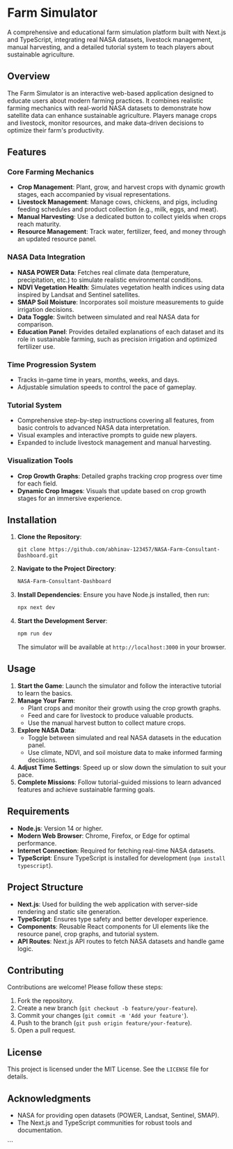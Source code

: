 <xaiArtifact artifact_id="41076753-f36d-4dc7-b7db-5810a9c7e902" artifact_version_id="8b239a1e-2d21-4ad4-a031-241769e53d83" title="README.md" contentType="text/markdown">

# Farm Simulator

A comprehensive and educational farm simulation platform built with Next.js and TypeScript, integrating real NASA datasets, livestock management, manual harvesting, and a detailed tutorial system to teach players about sustainable agriculture.

## Overview

The Farm Simulator is an interactive web-based application designed to educate users about modern farming practices. It combines realistic farming mechanics with real-world NASA datasets to demonstrate how satellite data can enhance sustainable agriculture. Players manage crops and livestock, monitor resources, and make data-driven decisions to optimize their farm's productivity.

## Features

### Core Farming Mechanics
- **Crop Management**: Plant, grow, and harvest crops with dynamic growth stages, each accompanied by visual representations.
- **Livestock Management**: Manage cows, chickens, and pigs, including feeding schedules and product collection (e.g., milk, eggs, and meat).
- **Manual Harvesting**: Use a dedicated button to collect yields when crops reach maturity.
- **Resource Management**: Track water, fertilizer, feed, and money through an updated resource panel.

### NASA Data Integration
- **NASA POWER Data**: Fetches real climate data (temperature, precipitation, etc.) to simulate realistic environmental conditions.
- **NDVI Vegetation Health**: Simulates vegetation health indices using data inspired by Landsat and Sentinel satellites.
- **SMAP Soil Moisture**: Incorporates soil moisture measurements to guide irrigation decisions.
- **Data Toggle**: Switch between simulated and real NASA data for comparison.
- **Education Panel**: Provides detailed explanations of each dataset and its role in sustainable farming, such as precision irrigation and optimized fertilizer use.

### Time Progression System
- Tracks in-game time in years, months, weeks, and days.
- Adjustable simulation speeds to control the pace of gameplay.

### Tutorial System
- Comprehensive step-by-step instructions covering all features, from basic controls to advanced NASA data interpretation.
- Visual examples and interactive prompts to guide new players.
- Expanded to include livestock management and manual harvesting.

### Visualization Tools
- **Crop Growth Graphs**: Detailed graphs tracking crop progress over time for each field.
- **Dynamic Crop Images**: Visuals that update based on crop growth stages for an immersive experience.

## Installation

1. **Clone the Repository**:
   ```bash:disable-run
   git clone https://github.com/abhinav-123457/NASA-Farm-Consultant-Dashboard.git
   ```
2. **Navigate to the Project Directory**:
   ```bash
   NASA-Farm-Consultant-Dashboard
   ```
3. **Install Dependencies**:
   Ensure you have Node.js installed, then run:
   ```bash
   npx next dev
   ```
4. **Start the Development Server**:
   ```bash
   npm run dev
   ```
   The simulator will be available at `http://localhost:3000` in your browser.

## Usage

1. **Start the Game**: Launch the simulator and follow the interactive tutorial to learn the basics.
2. **Manage Your Farm**:
   - Plant crops and monitor their growth using the crop growth graphs.
   - Feed and care for livestock to produce valuable products.
   - Use the manual harvest button to collect mature crops.
3. **Explore NASA Data**:
   - Toggle between simulated and real NASA datasets in the education panel.
   - Use climate, NDVI, and soil moisture data to make informed farming decisions.
4. **Adjust Time Settings**: Speed up or slow down the simulation to suit your pace.
5. **Complete Missions**: Follow tutorial-guided missions to learn advanced features and achieve sustainable farming goals.

## Requirements

- **Node.js**: Version 14 or higher.
- **Modern Web Browser**: Chrome, Firefox, or Edge for optimal performance.
- **Internet Connection**: Required for fetching real-time NASA datasets.
- **TypeScript**: Ensure TypeScript is installed for development (`npm install typescript`).

## Project Structure

- **Next.js**: Used for building the web application with server-side rendering and static site generation.
- **TypeScript**: Ensures type safety and better developer experience.
- **Components**: Reusable React components for UI elements like the resource panel, crop graphs, and tutorial system.
- **API Routes**: Next.js API routes to fetch NASA datasets and handle game logic.

## Contributing

Contributions are welcome! Please follow these steps:
1. Fork the repository.
2. Create a new branch (`git checkout -b feature/your-feature`).
3. Commit your changes (`git commit -m 'Add your feature'`).
4. Push to the branch (`git push origin feature/your-feature`).
5. Open a pull request.

## License

This project is licensed under the MIT License. See the `LICENSE` file for details.

## Acknowledgments

- NASA for providing open datasets (POWER, Landsat, Sentinel, SMAP).
- The Next.js and TypeScript communities for robust tools and documentation.

</xaiArtifact>
```
